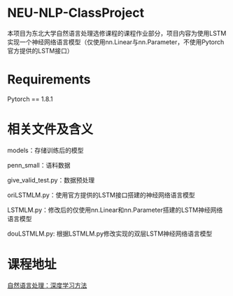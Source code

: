 # NEU-NLP-ClassProject
本项目为东北大学自然语言处理选修课程的课程作业部分，项目内容为使用LSTM实现一个神经网络语言模型（仅使用nn.Linear与nn.Parameter，不使用Pytorch官方提供的LSTM接口）
# Requirements
Pytorch == 1.8.1
# 相关文件及含义
models：存储训练后的模型

penn_small：语料数据

give_valid_test.py：数据预处理

oriLSTMLM.py：使用官方提供的LSTM接口搭建的神经网络语言模型

LSTMLM.py：修改后的仅使用nn.Linear和nn.Parameter搭建的LSTM神经网络语言模型

douLSTMLM.py: 根据LSTMLM.py修改实现的双层LSTM神经网络语言模型
# 课程地址
[自然语言处理：深度学习方法](https://www.nlplab.com/courses/nlp2021/)
